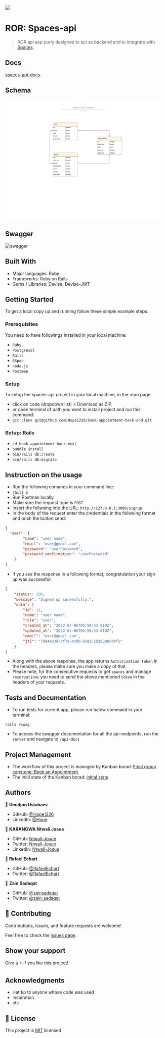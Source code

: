 ![](https://img.shields.io/badge/Microverse-blueviolet)

# ROR: Spaces-api

> ROR api app purly designed to act as backend and to integrate with [Spaces](https://github.com/Hope1226/book-appointment-front-end).

## Docs

[spaces-api-docs](https://api-spaces.herokuapp.com/api-docs/).

## Schema

![screenshot](./spaces_db_schema.png)

## Swagger 

![swagger](https://user-images.githubusercontent.com/58233753/162178749-4598721d-1115-412f-a7b7-3c3c9f69df9f.png)


## Built With

- Major languages: Ruby
- Frameworks: Ruby on Rails
- Gems / Libraries: Devise, Devise-JWT

## Getting Started

To get a local copy up and running follow these simple example steps.

### Prerequisites

You need to have followings installed in your local machine:
- `Ruby`
- `Postgresql`
- `Rails`
- `RSpec`
- `node.js`
- `Postman`

### Setup

To setup the spaces-api project in your local machine, in the repo page: 
- click on code (dropdown list) > Download as ZIP. 
- or open terminal of path you want to install project and run this command:
- `git clone git@github.com:Hope1226/book-appointment-back-end.git`

### Setup: Rails
- `cd book-appointment-back-end/`
- `bundle install`
- `bin/rails db:create`
- `bin/rails db:migrate`

## Instruction on the usage
- Run the following comands in your command line:
- `rails s`
- Run Postman locally
- Make sure the request type is `POST`
- Insert the follwoing into the URL: `http://127.0.0.1:3000/signup`
- In the body of the request enter the credentials in the following format and push the button send:
```JSON
{
  "user": {
        "name": "user name",
        "email": "user@gmail.com",
        "password": "userPassword",
        "password_confirmation": "userPassword"
    }
}
```
- If you see the response in a following format, congratulation your sign up was successful:
```JSON
{
    "status": 200,
    "message": "Signed up sucessfully.",
    "data": {
        "id": 11,
        "name": "user name",
        "role": "user",
        "created_at": "2022-04-06T09:59:53.819Z",
        "updated_at": "2022-04-06T09:59:53.819Z",
        "email": "user@gmail.com",
        "jti": "7d84e93d-cf7e-4c9b-9582-1029388cd4f2"
    }
}
```
- Along with the above response, the app returns `Authorization token` in the headers, please make sure you make a copy of that.
- Please note, for the consecutive requests to get `spaces` and manage `reservations` you need to send the above mentioned `token` in the headers of your requests.

## Tests and Documentation
- To run tests for current app, please run below command in your terminal:
```
rails rswag
```
- To access the swagger documentation for all the api-endpoints, run the `server` and navigate to `/api-docs`

## Project Management
- The workflow of this project is managed by Kanban borad: [Final group capstone: Book an Appointment](https://github.com/users/Hope1226/projects/1).
- The initil state of the Kanban borad: [initial state](https://user-images.githubusercontent.com/53021807/160024616-74403dac-e9d7-4a63-9b19-e9701af7d27f.png).

## Authors

👤 **Umidjon Ustabaev**

- GitHub: [@Hope1226](https://github.com/Hope1226)
- LinkedIn: [@Hope](https://www.linkedin.com/in/umidjon-ustabaev/)

👤 **KARANGWA Ntwali Josue**

- GitHub: [Ntwali-Josue](https://github.com/Ntwali-Josue)
- Twitter: [Ntwali-Josue](https://twitter.com/JosueNtwali)
- LinkedIn: [Ntwali-Josue](https://linkedin.com/in/karangwa)

👤 **Rafael Echart**

- GitHub: [@RafaelEchart](https://github.com/rafaelechart)
- Twitter: [@RafaelEchart](https://twitter.com/rafaelechart)

👤 **Zain Sadaqat**

- GitHub: [@zainsadaqat ](https://github.com/zainsadaqat)
- Twitter: [@zain_sadaqat](https://twitter.com/zain_sadaqat)


## 🤝 Contributing

Contributions, issues, and feature requests are welcome!

Feel free to check the [issues page](https://github.com/Hope1226/book-appointment-back-end/issues).

## Show your support

Give a ⭐️ if you like this project!

## Acknowledgments

- Hat tip to anyone whose code was used
- Inspiration
- etc

## 📝 License

This project is [MIT](./MIT.md) licensed.
